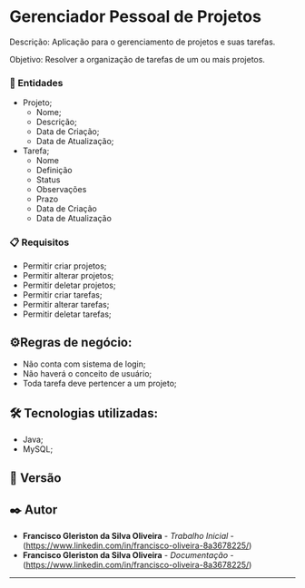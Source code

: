 # Gerenciador Pessoal de Projetos

Descrição: Aplicação para o gerenciamento de projetos e suas tarefas.

Objetivo: Resolver a organização de tarefas de um ou mais projetos.


### 🚀 Entidades

- Projeto;
	- Nome;
	- Descrição;
	- Data de Criação;
	- Data de Atualização;
- Tarefa;
	- Nome
	- Definição
	- Status
	- Observações
	- Prazo
	- Data de Criação
	- Data de Atualização


### 📋 Requisitos

- Permitir criar projetos;
- Permitir alterar projetos;
- Permitir deletar projetos;
- Permitir criar tarefas;
- Permitir alterar tarefas;
- Permitir deletar tarefas;


## ⚙️Regras de negócio:

- Não conta com sistema de login;
- Não haverá o conceito de usuário;
- Toda tarefa deve pertencer a um projeto;



## 🛠️ Tecnologias utilizadas:
- Java;
- MySQL;



## 📌 Versão



## ✒️ Autor

* **Francisco Gleriston da Silva Oliveira** - *Trabalho Inicial* - (https://www.linkedin.com/in/francisco-oliveira-8a3678225/)
* **Francisco Gleriston da Silva Oliveira** - *Documentação* - (https://www.linkedin.com/in/francisco-oliveira-8a3678225/)

---
